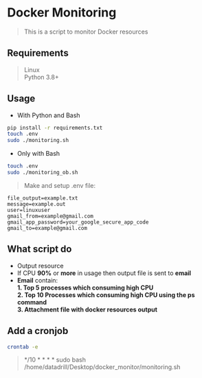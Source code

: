 # Docker Monitoring

> This is a script to monitor Docker resources

## Requirements

> Linux   
> Python 3.8+

## Usage

* With Python and Bash

```bash
pip install -r requirements.txt
touch .env
sudo ./monitoring.sh
```

* Only with Bash

```bash
touch .env
sudo ./monitoring_ob.sh
```

> Make and setup .env file: 
```
file_output=example.txt
message=example.out
user=linuxuser
gmail_from=example@gmail.com
gmail_app_password=your_google_secure_app_code
gmail_to=example@gmail.com
```

## What script do 
* Output resource     
* If CPU **90%** or **more** in usage then output file is sent to **email** 
* **Email** contain:          
**1. Top 5 processes which consuming high CPU**   
**2. Top 10 Processes which consuming high CPU using the ps command**         
**3. Attachment file with docker resources output**

## Add a cronjob
```bash
crontab -e
```
> */10 * * * * sudo bash /home/datadrill/Desktop/docker_monitor/monitoring.sh